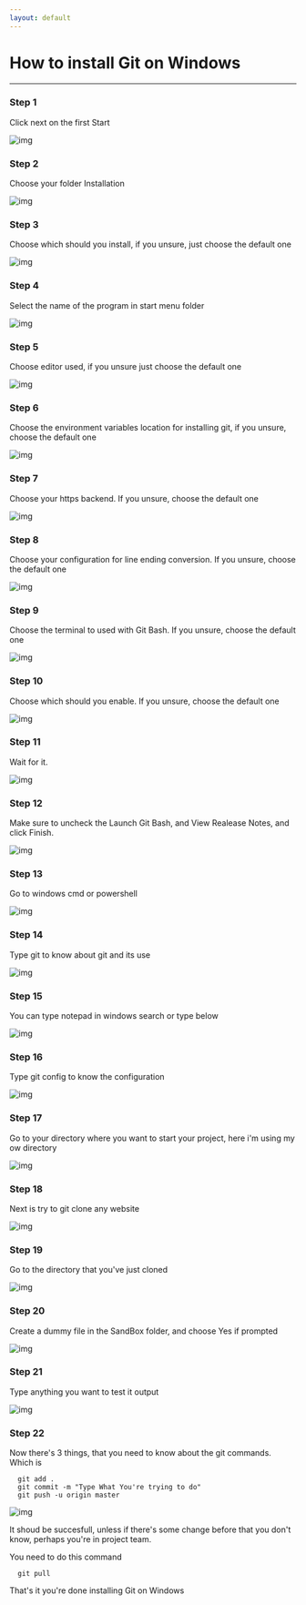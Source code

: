 ```yaml
---
layout: default
---
```


# How to install Git on Windows
----
### Step 1
Click next on the first Start

![img](https://raw.githubusercontent.com/farz-hkh/extra182/master/assets/images/w10.png)

### Step 2
Choose your folder Installation

![img](https://raw.githubusercontent.com/farz-hkh/extra182/master/assets/images/w11.png)

### Step 3
Choose which should you install, if you unsure, just choose the default one

![img](https://raw.githubusercontent.com/farz-hkh/extra182/master/assets/images/w12.png)

### Step 4
Select the name of the program in start menu folder

![img](https://raw.githubusercontent.com/farz-hkh/extra182/master/assets/images/w13.png)

### Step 5
Choose editor used, if you unsure just choose the default one

![img](https://raw.githubusercontent.com/farz-hkh/extra182/master/assets/images/w14.png)

### Step 6
Choose the environment variables location for installing git, if you unsure, choose the default one

![img](https://raw.githubusercontent.com/farz-hkh/extra182/master/assets/images/w15.png)

### Step 7
Choose your https backend. If you unsure, choose the default one

![img](https://raw.githubusercontent.com/farz-hkh/extra182/master/assets/images/w16.png)

### Step 8
Choose your configuration for line ending conversion. If you unsure, choose the default one

![img](https://raw.githubusercontent.com/farz-hkh/extra182/master/assets/images/w17.png)

### Step 9
Choose the terminal to used with Git Bash. If you unsure, choose the default one

![img](https://raw.githubusercontent.com/farz-hkh/extra182/master/assets/images/w18.png)

### Step 10
Choose which should you enable. If you unsure, choose the default one

![img](https://raw.githubusercontent.com/farz-hkh/extra182/master/assets/images/w19.png)

### Step 11
Wait for it.

![img](https://raw.githubusercontent.com/farz-hkh/extra182/master/assets/images/w20.png)

### Step 12
Make sure to uncheck the Launch Git Bash, and View Realease Notes, and click Finish.

![img](https://raw.githubusercontent.com/farz-hkh/extra182/master/assets/images/w21.png)

### Step 13
Go to windows cmd or powershell

![img](https://raw.githubusercontent.com/farz-hkh/extra182/master/assets/images/w22.png)

### Step 14
Type git to know about git and its use

![img](https://raw.githubusercontent.com/farz-hkh/extra182/master/assets/images/w23.png)

### Step 15
You can type notepad in windows search or type below

![img](https://raw.githubusercontent.com/farz-hkh/extra182/master/assets/images/w24.png)

### Step 16
Type git config to know the configuration

![img](https://raw.githubusercontent.com/farz-hkh/extra182/master/assets/images/w25.png)

### Step 17
Go to your directory where you want to start your project, here i'm using my ow directory

![img](https://raw.githubusercontent.com/farz-hkh/extra182/master/assets/images/w26.png)

### Step 18
Next is try to git clone any website

![img](https://raw.githubusercontent.com/farz-hkh/extra182/master/assets/images/w27.png)

### Step 19
Go to the directory that you've just cloned

![img](https://raw.githubusercontent.com/farz-hkh/extra182/master/assets/images/w28.png)

### Step 20
Create a dummy file in the SandBox folder, and choose Yes if prompted

![img](https://raw.githubusercontent.com/farz-hkh/extra182/master/assets/images/w29.png)

### Step 21
Type anything you want to test it output

![img](https://raw.githubusercontent.com/farz-hkh/extra182/master/assets/images/w30.png)

### Step 22
Now there's 3 things, that you need to know about the git commands. Which is

```
  git add .
  git commit -m "Type What You're trying to do"
  git push -u origin master
```

![img](https://raw.githubusercontent.com/farz-hkh/extra182/master/assets/images/w31.png)

It shoud be succesfull, unless if there's some change before that you don't know, perhaps you're in project team.

You need to do this command

```
  git pull
```

That's it you're done installing Git on Windows
